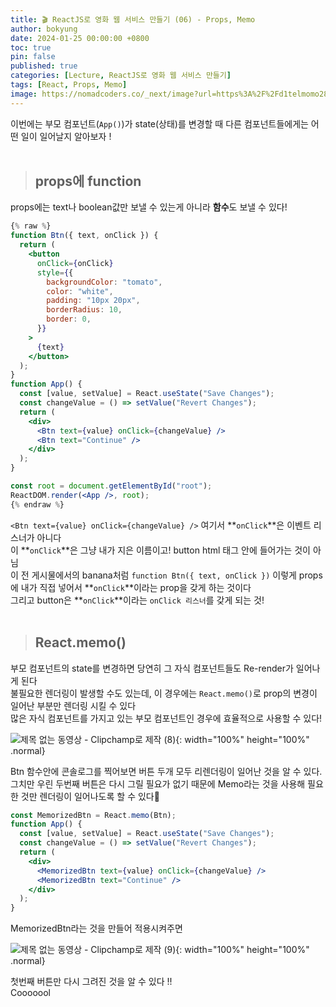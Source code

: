```yaml
---
title: 🎬 ReactJS로 영화 웹 서비스 만들기 (06) - Props, Memo
author: bokyung
date: 2024-01-25 00:00:00 +0800
toc: true
pin: false
published: true
categories: [Lecture, ReactJS로 영화 웹 서비스 만들기]
tags: [React, Props, Memo]
image: https://nomadcoders.co/_next/image?url=https%3A%2F%2Fd1telmomo28umc.cloudfront.net%2Fmedia%2Fpublic%2Fthumbnails%2Freact-for-beginners.jpeg&w=1920&q=75
---
```


이번에는 부모 컴포넌트(`App()`)가 state(상태)를 변경할 때 다른 컴포넌트들에게는 어떤 일이 일어날지 알아보자 !
<br>
<br>

> ## props에 function

props에는 text나 boolean값만 보낼 수 있는게 아니라 **함수**도 보낼 수 있다!

```jsx
{% raw %}
function Btn({ text, onClick }) {
  return (
    <button
      onClick={onClick}
      style={{
        backgroundColor: "tomato",
        color: "white",
        padding: "10px 20px",
        borderRadius: 10,
        border: 0,
      }}
    >
      {text}
    </button>
  );
}
function App() {
  const [value, setValue] = React.useState("Save Changes");
  const changeValue = () => setValue("Revert Changes");
  return (
    <div>
      <Btn text={value} onClick={changeValue} />
      <Btn text="Continue" />
    </div>
  );
}

const root = document.getElementById("root");
ReactDOM.render(<App />, root);
{% endraw %}
```

`<Btn text={value} onClick={changeValue} />` 여기서 **`onClick`**은 이벤트 리스너가 아니다<br>
이 **`onClick`**은 그냥 내가 지은 이름이고! button html 태그 안에 들어가는 것이 아님<br>
이 전 게시물에서의 banana처럼 `function Btn({ text, onClick })` 이렇게 props에 내가 직접 넣어서 **`onClick`**이라는 prop을 갖게 하는 것이다<br>
그리고 button은 **`onClick`**이라는 `onClick 리스너`를 갖게 되는 것!
<br>
<br>

> ## React.memo()

부모 컴포넌트의 state를 변경하면 당연히 그 자식 컴포넌트들도 Re-render가 일어나게 된다<br>
불필요한 렌더링이 발생할 수도 있는데, 이 경우에는 `React.memo()`로 prop의 변경이 일어난 부분만 렌더링 시킬 수 있다<br>
많은 자식 컴포넌트를 가지고 있는 부모 컴포넌트인 경우에 효율적으로 사용할 수 있다!

![제목 없는 동영상 - Clipchamp로 제작 (8)](https://github.com/bokyung39/intro-me/assets/72790694/961c2d10-77a4-4cba-98f6-3ee78533d325){: width="100%" height="100%" .normal}

Btn 함수안에 콘솔로그를 찍어보면 버튼 두개 모두 리렌더링이 일어난 것을 알 수 있다.<br>
그치만 우린 두번째 버튼은 다시 그릴 필요가 없기 때문에 Memo라는 것을 사용해 필요한 것만 렌더링이 일어나도록 할 수 있다🤩<br>

```jsx
const MemorizedBtn = React.memo(Btn);
function App() {
  const [value, setValue] = React.useState("Save Changes");
  const changeValue = () => setValue("Revert Changes");
  return (
    <div>
      <MemorizedBtn text={value} onClick={changeValue} />
      <MemorizedBtn text="Continue" />
    </div>
  );
}
```

MemorizedBtn라는 것을 만들어 적용시켜주면

![제목 없는 동영상 - Clipchamp로 제작 (9)](https://github.com/bokyung39/intro-me/assets/72790694/951d75db-3a40-46da-bb39-3d52100b52bb){: width="100%" height="100%" .normal}

첫번째 버튼만 다시 그려진 것을 알 수 있다 !! <br>
Cooooool
